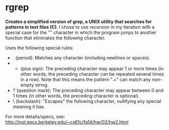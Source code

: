 rgrep
========

<b>Creates a simplified version of grep, a UNIX utility that searches for patterns in text files (C). </b>
I chose to use recursion in my iteration with a special case for the "\" character in which the program jumps to another function that eliminates the following character. 

Uses the following special rules: <br>
* . (period):	Matches any character (including newlines or spaces). <br>
* + (plus sign):	The preceding character may appear 1 or more times (in other words, the preceding character can be repeated several times in a row). Note that this means the pattern ".+" can match any non-empty string. <br>
* ? (question mark):	The preceding character may appear between 0 and 1 times (in other words, the preceding character is optional). <br>
* \ (backslash):	"Escapes" the following character, nullifying any special meaning it has.




For more details/specs, see:
<br> http://inst.eecs.berkeley.edu/~cs61c/fa14/hw/02/hw2.html
